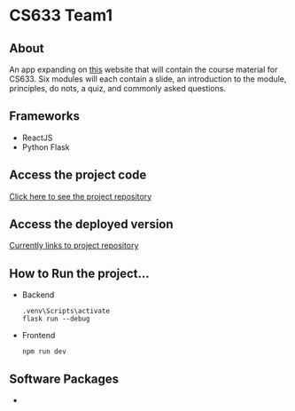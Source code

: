 # CS633 Team1

## About
An app expanding on [this](https://alexelentukh.webflow.io/) website that will contain the course material for CS633. Six modules will each contain a slide, an introduction to the module, principles, do nots, a quiz, and commonly asked questions.

## Frameworks
* ReactJS
* Python Flask

## Access the project code 
[Click here to see the project repository](https://github.com/ramired2/CS633-team1)

## Access the deployed version
[Currently links to project repository](https://github.com/ramired2/CS633-team1)

## How to Run the project...
* Backend
    ```
    .venv\Scripts\activate
    flask run --debug
    ```
* Frontend
    ```
    npm run dev
    ```

## Software Packages 
* 